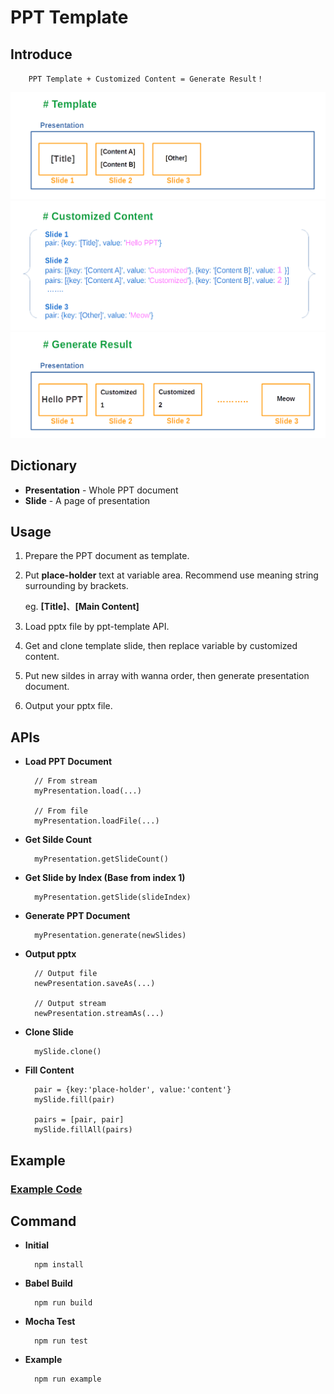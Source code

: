 # PPT Template

## Introduce

        PPT Template + Customized Content = Generate Result！

![template](/img/01.png)
![customized content](/img/02.png)
![generate result](/img/03.png)

## Dictionary

- **Presentation** - Whole PPT document
- **Slide** - A page of presentation

## Usage

1. Prepare the PPT document as template.
2. Put **place-holder** text at variable area. Recommend use meaning string surrounding by brackets.

    eg. **[Title]**、**[Main Content]**

3. Load pptx file by ppt-template API.
4. Get and clone template slide, then replace variable by customized content.
5. Put new sildes in array with wanna order, then generate presentation document.
6. Output your pptx file.

## APIs

- **Load PPT Document**

        // From stream
        myPresentation.load(...)

        // From file
        myPresentation.loadFile(...)


- **Get Silde Count**

        myPresentation.getSlideCount()


- **Get Slide by Index (Base from index 1)**

        myPresentation.getSlide(slideIndex)


- **Generate PPT Document**

        myPresentation.generate(newSlides)

- **Output pptx**

        // Output file
        newPresentation.saveAs(...)

        // Output stream
        newPresentation.streamAs(...)


- **Clone Slide**

        mySlide.clone()


- **Fill Content**

        pair = {key:'place-holder', value:'content'}
        mySlide.fill(pair)

        pairs = [pair, pair]
        mySlide.fillAll(pairs)



## Example

### [Example Code](/example/example.js)


## Command

- **Initial**

        npm install

- **Babel Build**

        npm run build

- **Mocha Test**

        npm run test

- **Example**

        npm run example